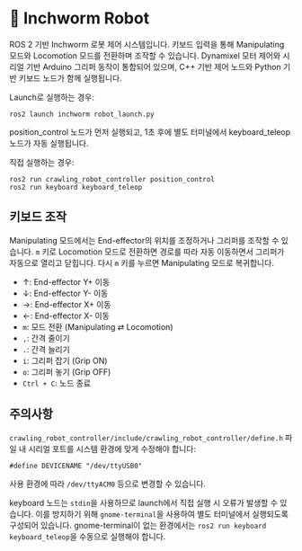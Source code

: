 <!DOCTYPE html>
<html lang="ko">
<head>
  <meta charset="UTF-8">
</head>
<body>
  <h1>🐛 Inchworm Robot</h1>
  <p>ROS 2 기반 Inchworm 로봇 제어 시스템입니다. 키보드 입력을 통해 Manipulating 모드와 Locomotion 모드를 전환하며 조작할 수 있습니다. Dynamixel 모터 제어와 시리얼 기반 Arduino 그리퍼 동작이 통합되어 있으며, C++ 기반 제어 노드와 Python 기반 키보드 노드가 함께 실행됩니다.</p>

  <p>Launch로 실행하는 경우:</p>
  <pre><code>ros2 launch inchworm robot_launch.py</code></pre>
  <p>position_control 노드가 먼저 실행되고, 1초 후에 별도 터미널에서 keyboard_teleop 노드가 자동 실행됩니다.</p>

  <p>직접 실행하는 경우:</p>
  <pre><code>ros2 run crawling_robot_controller position_control
ros2 run keyboard keyboard_teleop</code></pre>

  <h2>키보드 조작</h2>
  <p>Manipulating 모드에서는 End-effector의 위치를 조정하거나 그리퍼를 조작할 수 있습니다. <code>m</code> 키로 Locomotion 모드로 전환하면 경로를 따라 자동 이동하면서 그리퍼가 자동으로 열리고 닫힙니다. 다시 <code>m</code> 키를 누르면 Manipulating 모드로 복귀합니다.</p>
  <ul>
    <li>↑: End-effector Y+ 이동</li>
    <li>↓: End-effector Y- 이동</li>
    <li>→: End-effector X+ 이동</li>
    <li>←: End-effector X- 이동</li>
    <li><code>m</code>: 모드 전환 (Manipulating ⇄ Locomotion)</li>
    <li><code>,</code>: 간격 줄이기</li>
    <li><code>.</code>: 간격 늘리기</li>
    <li><code>i</code>: 그리퍼 잡기 (Grip ON)</li>
    <li><code>o</code>: 그리퍼 놓기 (Grip OFF)</li>
    <li><code>Ctrl + C</code>: 노드 종료</li>
  </ul>

  <h2>주의사항</h2>
  <p><code>crawling_robot_controller/include/crawling_robot_controller/define.h</code> 파일 내 시리얼 포트를 시스템 환경에 맞게 수정해야 합니다:</p>
  <pre><code>#define DEVICENAME "/dev/ttyUSB0"</code></pre>
  <p>사용 환경에 따라 <code>/dev/ttyACM0</code> 등으로 변경할 수 있습니다.</p>
  <p>keyboard 노드는 <code>stdin</code>을 사용하므로 launch에서 직접 실행 시 오류가 발생할 수 있습니다. 이를 방지하기 위해 <code>gnome-terminal</code>을 사용하여 별도 터미널에서 실행되도록 구성되어 있습니다. gnome-terminal이 없는 환경에서는 <code>ros2 run keyboard keyboard_teleop</code>을 수동으로 실행해야 합니다.</p>
</body>
</html>
